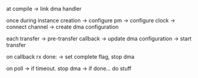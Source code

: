 at compile
-> link dma handler


once during instance creation
-> configure pm
-> configure clock
-> connect channel
-> create dma configuration

each transfer
-> pre-transfer callback
-> update dma configuration
-> start transfer

on callback rx done:
-> set complete flag, stop dma

on poll
-> if timeout. stop dma
-> if done... do stuff


